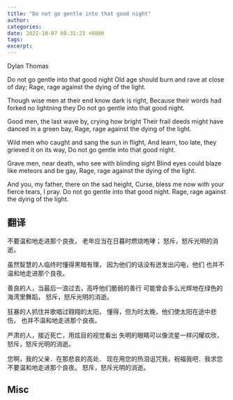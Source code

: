 ```yaml
---
title: "Do not go gentle into that good night"
author: 
categories: 
date: 2022-10-07 08:31:23 +0800
tags: 
excerpt: 
---
```


Dylan Thomas

Do not go gentle into that good night
Old age should burn and rave at close of day;
Rage, rage against the dying of the light.

Though wise men at their end know dark is right,
Because their words had forked no lightning they
Do not go gentle into that good night.

Good men, the last wave by, crying how bright
Their frail deeds might have danced in a green bay,
Rage, rage against the dying of the light.

Wild men who caught and sang the sun in flight,
And learn, too late, they grieved it on its way,
Do not go gentle into that good night.

Grave men, near death, who see with blinding sight
Blind eyes could blaze like meteors and be gay,
Rage, rage against the dying of the light.

And you, my father, there on the sad height,
Curse, bless me now with your fierce tears, I pray.
Do not go gentle into that good night.
Rage, rage against the dying of the light.

## 翻译

不要温和地走进那个良夜，
老年应当在日暮时燃烧咆哮；
怒斥，怒斥光明的消逝。

虽然智慧的人临终时懂得黑暗有理，
因为他们的话没有迸发出闪电，他们
也并不温和地走进那个良夜。

善良的人，当最后一浪过去，高呼他们脆弱的善行
可能曾会多么光辉地在绿色的海湾里舞蹈，
怒斥，怒斥光明的消逝。

狂暴的人抓住并歌唱过翱翔的太阳，
懂得，但为时太晚，他们使太阳在途中悲伤，
也并不温和地走进那个良夜。

严肃的人，接近死亡，用炫目的视觉看出
失明的眼睛可以像流星一样闪耀欢欣，
怒斥，怒斥光明的消逝。

您啊，我的父亲．在那悲哀的高处．
现在用您的热泪诅咒我，祝福我吧．我求您
不要温和地走进那个良夜。
怒斥，怒斥光明的消逝。

## Misc


